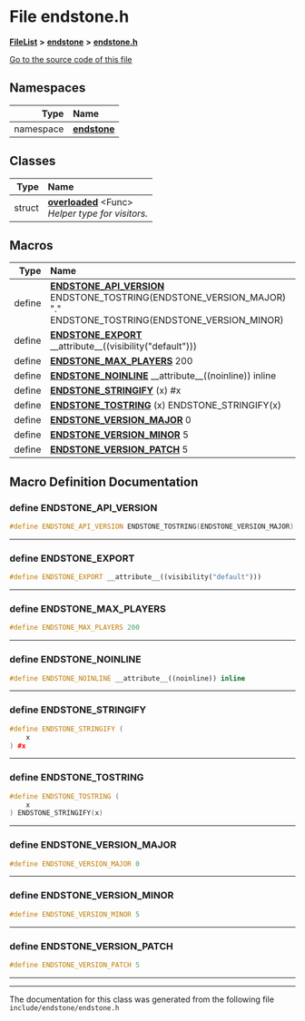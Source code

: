 

# File endstone.h



[**FileList**](files.md) **>** [**endstone**](dir_6cf277b678674f97c7a2b6b3b2447b33.md) **>** [**endstone.h**](endstone_8h.md)

[Go to the source code of this file](endstone_8h_source.md)
















## Namespaces

| Type | Name |
| ---: | :--- |
| namespace | [**endstone**](namespaceendstone.md) <br> |


## Classes

| Type | Name |
| ---: | :--- |
| struct | [**overloaded**](structendstone_1_1overloaded.md) &lt;Func&gt;<br>_Helper type for visitors._  |

















































## Macros

| Type | Name |
| ---: | :--- |
| define  | [**ENDSTONE\_API\_VERSION**](endstone_8h.md#define-endstone_api_version)  ENDSTONE\_TOSTRING(ENDSTONE\_VERSION\_MAJOR) "." ENDSTONE\_TOSTRING(ENDSTONE\_VERSION\_MINOR)<br> |
| define  | [**ENDSTONE\_EXPORT**](endstone_8h.md#define-endstone_export)  \_\_attribute\_\_((visibility("default")))<br> |
| define  | [**ENDSTONE\_MAX\_PLAYERS**](endstone_8h.md#define-endstone_max_players)  200<br> |
| define  | [**ENDSTONE\_NOINLINE**](endstone_8h.md#define-endstone_noinline)  \_\_attribute\_\_((noinline)) inline<br> |
| define  | [**ENDSTONE\_STRINGIFY**](endstone_8h.md#define-endstone_stringify) (x) #x<br> |
| define  | [**ENDSTONE\_TOSTRING**](endstone_8h.md#define-endstone_tostring) (x) ENDSTONE\_STRINGIFY(x)<br> |
| define  | [**ENDSTONE\_VERSION\_MAJOR**](endstone_8h.md#define-endstone_version_major)  0<br> |
| define  | [**ENDSTONE\_VERSION\_MINOR**](endstone_8h.md#define-endstone_version_minor)  5<br> |
| define  | [**ENDSTONE\_VERSION\_PATCH**](endstone_8h.md#define-endstone_version_patch)  5<br> |

## Macro Definition Documentation





### define ENDSTONE\_API\_VERSION 

```C++
#define ENDSTONE_API_VERSION ENDSTONE_TOSTRING(ENDSTONE_VERSION_MAJOR) "." ENDSTONE_TOSTRING(ENDSTONE_VERSION_MINOR)
```




<hr>



### define ENDSTONE\_EXPORT 

```C++
#define ENDSTONE_EXPORT __attribute__((visibility("default")))
```




<hr>



### define ENDSTONE\_MAX\_PLAYERS 

```C++
#define ENDSTONE_MAX_PLAYERS 200
```




<hr>



### define ENDSTONE\_NOINLINE 

```C++
#define ENDSTONE_NOINLINE __attribute__((noinline)) inline
```




<hr>



### define ENDSTONE\_STRINGIFY 

```C++
#define ENDSTONE_STRINGIFY (
    x
) #x
```




<hr>



### define ENDSTONE\_TOSTRING 

```C++
#define ENDSTONE_TOSTRING (
    x
) ENDSTONE_STRINGIFY(x)
```




<hr>



### define ENDSTONE\_VERSION\_MAJOR 

```C++
#define ENDSTONE_VERSION_MAJOR 0
```




<hr>



### define ENDSTONE\_VERSION\_MINOR 

```C++
#define ENDSTONE_VERSION_MINOR 5
```




<hr>



### define ENDSTONE\_VERSION\_PATCH 

```C++
#define ENDSTONE_VERSION_PATCH 5
```




<hr>

------------------------------
The documentation for this class was generated from the following file `include/endstone/endstone.h`

